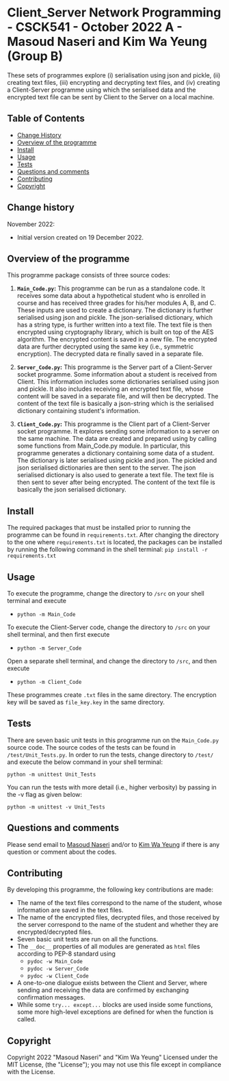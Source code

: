 # Client_Server Network Programming - CSCK541 - October 2022 A - Masoud Naseri and Kim Wa Yeung (Group B)

These sets of programmes explore (i) serialisation using json and pickle, (ii) creating text files, (iii) encrypting and decrypting text files, and (iv) creating a Client-Server programme using which the serialised data and the encrypted text file can be sent by Client to the Server on a local machine.
## Table of Contents
* [Change History](#change-history)
* [Overview of the programme](#overview-of-the-programme)
* [Install](#install)
* [Usage](#usage)
* [Tests](#tests)
* [Questions and comments](#questions-and-comments)
* [Contributing](#contributing)
* [Copyright](#copyright)

## Change history

November 2022:
* Initial version created on 19 December 2022.

## Overview of the programme
This programme package consists of three source codes:

1. **`Main_Code.py`:** This programme can be run as a standalone code. 
It receives some data about a hypothetical student who is enrolled in course and has received three grades for his/her modules A, B, and C. 
These inputs are used to create a dictionary. The dictionary is further serialised using json and pickle.
The json-serialised dictionary, which has a string type, is further written into a text file. 
The text file is then encrypted using cryptography library, which is built on top of the AES algorithm. The encrypted content
is saved in a new file. The encrypted data are further decrypted using the same key (i.e., symmetric encryption).
The decrypted data re finally saved in a separate file. 
  
2. **`Server_Code.py`:** This programme is the Server part of a Client-Server socket programme. 
Some information about a student is received from Client. This information includes some dictionaries serialised using json and pickle.
It also includes receiving an encrypted text file, whose content will be saved in a separate file, and will then be decrypted. 
The content of the text file is basically a json-string which is the serialised dictionary containing student's information.
3. **`Client_Code.py`:** This programme is the Client part of a Client-Server socket programme. 
It explores sending some information to a server on the same machine. The data are created and prepared using by calling
some functions from Main_Code.py module. In particular, this programme generates a dictionary containing some data of a student.
The dictionary is later serialised using pickle and json. The pickled and json serialised dictionaries are then sent to
the server. The json serialised dictionary is also used to generate a text file. The text file is then sent to sever after 
being encrypted. The content of the text file is basically the json serialised dictionary.

## Install
The required packages that must be installed prior to running the programme can be found in `requirements.txt`. 
After changing the directory to the one where `requirements.txt` is located, the packages can be installed by running 
the following command in the shell terminal: 
`pip install -r requirements.txt`

## Usage
To execute the programme, change the directory to `/src` on your shell terminal and execute

- `python -m Main_Code`

To execute the Client-Server code, change the directory to `/src` on your shell terminal, and then first execute 
- `python -m Server_Code`

Open a separate shell terminal, and change the directory to `/src`, and then execute
- `python -m Client_Code`

These programmes create `.txt` files in the same directory. The encryption key will be saved as `file_key.key` in the
same directory. 

## Tests 
There are seven basic unit tests in this programme run on the `Main_Code.py` source code. 
The source codes of the tests can be found in `/test/Unit_Tests.py`. In order to run the tests, change directory to `/test/` 
and execute the below command in your shell terminal:

`python -m unittest Unit_Tests`

You can run the tests with more detail (i.e., higher verbosity) by passing in the -v flag as given below:

`python -m unittest -v Unit_Tests`
  
## Questions and comments
Please send email to <a href = "mailto: naseri.masoud@outlook.com">Masoud Naseri</a> and/or 
to <a href = "mailto: K.Yeung7@liverpool.ac.uk">Kim Wa Yeung</a> if there is any question or comment about the codes. 

## Contributing
By developing this programme, the following key contributions are made:
  - The name of the text files correspond to the name of the student, whose information are saved in the text files. 
  - The name of the encrypted files, decrypted files, and those received by the server correspond to the name of the student and whether they are encrypted/decrypted files. 
  - Seven basic unit tests are run on all the functions.  
  - The `__doc__` properties of all modules are generated as `html` files according to PEP-8 standard using
    - `pydoc -w Main_Code` 
    - `pydoc -w Server_Code` 
    - `pydoc -w Client_Code`
  - A one-to-one dialogue exists between the Client and Server, where sending and receiving the data are confirmed by exchanging confirmation messages.
  - While some `try... except...` blocks are used inside some functions, some more high-level exceptions are defined for when the function is called. 

## Copyright
Copyright 2022 "Masoud Naseri" and "Kim Wa Yeung" Licensed under the MIT License, (the "License");
you may not use this file except in compliance with the License.
